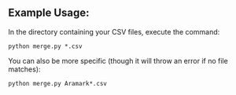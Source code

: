## Example Usage: ##

In the directory containing your CSV files, execute the command:
```
python merge.py *.csv
```

You can also be more specific (though it will throw an error if no file matches):
```
python merge.py Aramark*.csv
```
